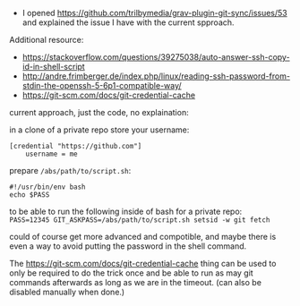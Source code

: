 - I opened https://github.com/trilbymedia/grav-plugin-git-sync/issues/53
and explained the issue I have with the current spproach.

Additional resource:

- https://stackoverflow.com/questions/39275038/auto-answer-ssh-copy-id-in-shell-script
- http://andre.frimberger.de/index.php/linux/reading-ssh-password-from-stdin-the-openssh-5-6p1-compatible-way/
- https://git-scm.com/docs/git-credential-cache

current approach, just the code, no explaination:

in a clone of a private repo store your username:
```
[credential "https://github.com"]
	username = me
```

prepare `/abs/path/to/script.sh`:
```
#!/usr/bin/env bash
echo $PASS
```

to be able to run the following inside of bash for a private repo:  
`PASS=12345 GIT_ASKPASS=/abs/path/to/script.sh setsid -w git fetch`


could of course get more advanced and compotible,
and maybe there is even a way to avoid putting the password in the shell command.

The https://git-scm.com/docs/git-credential-cache thing can be used to only be required to do the trick once and be able to run as may git commands afterwards as long as we are in the timeout. (can also be disabled manually when done.) 
